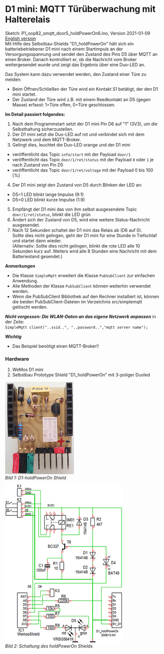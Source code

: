 # D1 mini: MQTT T&uuml;r&uuml;berwachung mit Halterelais
Sketch: P1_oop82_smqtt_door5_holdPowerOn6.ino, Version 2021-01-09   
[English version](./README.md "English version")   
Mit Hilfe des Selbstbau-Shields "D1_holdPowerOn" h&auml;lt sich ein batteriebetriebener D1 mini nach einem Startimpuls an der Versorgungsspannung und sendet den Zustand des Pins D5 &uuml;ber MQTT an einen Broker. Danach kontrolliert er, ob die Nachricht vom Broker weitergesendet wurde und zeigt das Ergebnis &uuml;ber eine Duo-LED an.   

Das System kann dazu verwendet werden, den Zustand einer T&uuml;re zu melden:   
* Beim &Ouml;ffnen/Schlie&szlig;en der T&uuml;re wird ein Kontakt S1 bet&auml;tigt, der den D1 mini startet.   
* Der Zustand der T&uuml;re wird z.B. mit einem Reedkontakt an D5 (gegen Masse) erfasst: 1=Türe offen, 0=Türe geschlossen.   

__Im Detail passiert folgendes:__   
1. Nach dem Programmstart setzt der D1 mini Pin D6 auf "1" (3V3), um die Selbsthaltung sicherzustellen.   
2. Der D1 mini setzt die Duo-LED auf rot und verbindet sich mit dem Netzwerk und dem MQTT-Broker.   
3. Gelingt dies, leuchtet die Duo-LED orange und der D1 mini
* ver&ouml;ffentlicht das Topic `info/start` mit der Payload `door/1`
* ver&ouml;ffentlicht das Topic `door/1/ret/status` mit der Payload `0` oder `1` je nach Zustand von Pin D5   
* ver&ouml;ffentlicht das Topic `door/1/ret/voltage` mit der Payload 0 bis 100 [%]   
4. Der D1 mini zeigt den Zustand von D5 durch Blinken der LED an:   
* D5=1 LED blinkt lange Impulse (9:1)   
* D5=0 LED blinkt kurze Impulse (1:9)   
5. Empf&auml;ngt der D1 mini das von ihm selbst ausgesendete Topic `door/1/ret/status`, blinkt die LED gr&uuml;n
6. &Auml;ndert sich der Zustand von D5, wird eine weitere Status-Nachricht ausgesendet.
7. Nach 12 Sekunden schaltet der D1 mini das Relais ab (D6 auf 0).   
   Sollte dies nicht gelingen, geht der D1 mini für eine Stunde in Tiefschlaf und startet dann wieder.   
   (Alternativ: Sollte dies nicht gelingen, blinkt die rote LED alle 10 Sekunden kurz auf. Weiters wird alle 8 Stunden eine Nachricht mit dem Batteriestand gesendet.)   

__Anmerkungen__
* Die Klasse `SimpleMqtt` erweitert die Klasse `PubSubClient` zur einfachen Anwendung.   
* Alle Methoden der Klasse `PubSubClient` k&ouml;nnen weiterhin verwendet werden.   
* Wenn die PubSubClient Bibliothek auf den Rechner installiert ist, k&ouml;nnen die beiden PubSubClient-Dateien im Verzeichnis src/simplemqtt gel&ouml;scht werden.   

__*Nicht vergessen: Die WLAN-Daten an das eigene Netzwerk anpassen*__ in der Zeile:   
`SimpleMqtt client("..ssid..", "..password..","mqtt server name");`   

__*Wichtig*__   
* Das Beispiel ben&ouml;tigt einen MQTT-Broker!!

### Hardware 
1. WeMos D1 mini   
2. Selbstbau Prototype Shield "D1_holdPowerOn" mit 3-poliger Duoled   
   
![holdPowerOn shield](./images/D1_holdPowerOn_shield1.png "holdPowerOn shield")   
_Bild 1: D1-holdPowerOn Shield_   
   
![holdPowerOn Schaltung](./images/D1_holdPowerOn_circuit1.png "holdPowerOn Schaltung")      
_Bild 2: Schaltung des holdPowerOn Shields_   
